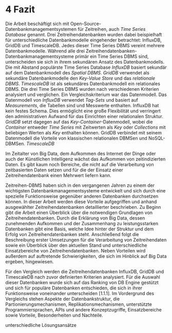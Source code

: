 # 4 Fazit

Die Arbeit beschäftigt sich mit Open-Source-Datenbankmanagementsystemen für Zeitreihen, auch *Time Series Database* genannt. Drei Zeitreihendatenbanken wurden dabei beispielhaft für unterschiedliche Datenbankmodelle eingehender betrachtet: InfluxDB, GridDB und TimescaleDB. Jedes dieser Time Series DBMS vereint mehrere Datenbankmodelle. Während alle drei Zeitreihendatenbanken-Datenbankmanagementsysteme primär ein Time Series DBMS sind, unterscheiden sie sich in ihrem sekundären Ansatz des Datenbankmodells. Die mit Abstand populärste Time Series Database *InfluxDB* basiert sekundär auf dem Datenbankmodell des *Spatial DBMS*. *GridDB* verwendet als sekundäre Datenbankmodelle den *Key-Value Store* und das *relationale DBMS*. *TimescaleDB* ist als sekundäres Datenbankmodell ein relationales DBMS. 
Die drei Time Series DBMS wurden nach verschiedenen Kriterien analysiert und verglichen. Ein Vergleichskriterium war das Datenmodell. Das Datenmodell von *InfluxDB* verwendet *Tag-Sets* und basiert auf *Measurements*, die Tabellen sind und Messwerte enthalten. InfluxDB hat kein festes Schema. Dies ermöglicht eine große Flexibilität und verringert den administrativen Aufwand für das Einrichten einer relationalen Struktur. *GridDB* setzt dagegen auf das *Key-Container*-Datenmodell, wobei die *Container* entweder *Time Series* mit Zeitwerten als *Key* oder *Collections* mit beliebigen Werten als *Key* enthalten können. GridDB verbindet mit seinem Datenmodell die Vorteile von klassischen relationalen DBMSen und NoSQL-DBMSen. *TimescaleDB*  


Im Zeitalter von Big Data, dem Aufkommen des Internet der Dinge oder auch der Künstlichen Intelligenz wächst das Aufkommen von zeitindizierten Daten. Es gibt kaum noch Bereiche, die nicht auf die Verarbeitung von zeitbasierten Daten setzen und für die der Einsatz einer Zeitreihendatenbank einen Mehrwert liefern kann.

Zeitreihen-DBMS haben sich in den vergangenen Jahren zu einem der wichtigsten Datenbankmanagementsysteme entwickelt und sich durch eine spezielle Funktionsweise gegenüber anderen Datenbanken durchsetzen können. In dieser Arbeit werden diese Vorteile aufgegriffen und anhand ausgewählter Zeitreihendatenbanken detaillierter beschrieben.
Zu Beginn gibt die Arbeit einen Überblick über die notwendigen Grundlagen von Zeitreihendatenbanken. Durch die Erklärung von Big Data, dessen zunehmenden Aufkommen und der Zusammenhang zu leistungsstarken Datenbanken gibt eine Basis, welche Idee hinter der Struktur und dem Erfolg von Zeitreihendatenbanken steht. Anschließend folgt die Beschreibung erster Umsetzungen für die Verarbeitung von Zeitreihendaten sowie ein Überblick über den aktuellen Stand und unterschiedliche Einsatzbereiche von Zeitreihendatenbanken.
Neben Vorteilen wird außerdem auf auftretende Schwierigkeiten, die sich im Hinblick auf Big Data ergeben, hingewiesen.

Für den Vergleich werden die Zeitreihendatenbanken InfluxDB, GridDB und TimescaleDB nach zuvor definierten Kriterien analysiert.
Für die Auswahl dieser Datenbanken wurde sich auf das Ranking von DB Engine gestützt und sich für populäre Datenbanken entschieden, die sich in ihrer Funktionsweise voneinander unterscheiden [1.1.1]. Im Vordergrund des Vergleichs stehen Aspekte der Datenbankstruktur, die Partionierungsmechanismen, Replikationsmechanismen, unterstützte Programmiersprachen, APIs und andere Konzeptzugriffe, Einsatzbereiche sowie Vorteile, Besonderheiten und Nachteile.

unterschiedliche Lösungsansätze
<!--
 In the past, the focus of time-series databases has been narrowly on metrics and monitoring; today it’s become clear that software developers really need a true time-series database designed for a variety of operational workloads.
IoT

Conclusion
Now of course, each TSDB has its own unique set of pros and cons. Let’s briefly touch on them here:

InfluxDB

Pros: Easy to get up and running. Good performance for one node
Cons: No strict schema can be seen as a detriment. Only one node in open source.

TimeScaleDB

Pros: Full SQL, fast ingest, fixed schema
Cons: fixed schema

Note: I list “fixed schema” as both a pro and a con, because — like many things — it has many tradeoffs. If you want to hit the ground running and expand aggressively, a fixed schema can be a detriment. But if you are ok with planning out your schema and making sure all incoming data fits the schema, having ACID compliance can be worth the extra effort.

GridDB

Pros: very performant, fixed schema, scales out linearly
Cons: fixed schema
-->
